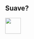 ## Suave?
[<img src="https://img.shields.io/badge/HTML-239120?style=for-the-badge&logo=html5&logoColor=white" height="50"></a>](https://img.shields.io/badge/HTML-239120?style=for-the-badge&logo=html5&logoColor=white)


